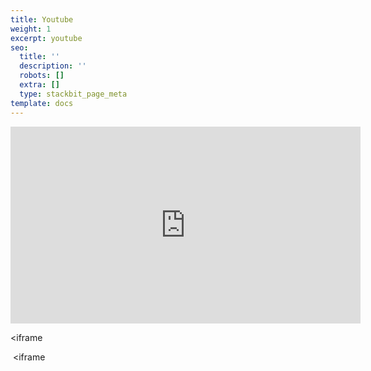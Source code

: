 ```yaml
---
title: Youtube
weight: 1
excerpt: youtube
seo:
  title: ''
  description: ''
  robots: []
  extra: []
  type: stackbit_page_meta
template: docs
---
```

<iframe width="560" height="315" src="https://www.youtube.com/embed/xGZSWvFess8" title="YouTube video player" frameborder="0" allow="accelerometer; autoplay; clipboard-write; encrypted-media; gyroscope; picture-in-picture" allowfullscreen></iframe>





<iframe 





 <iframe 

